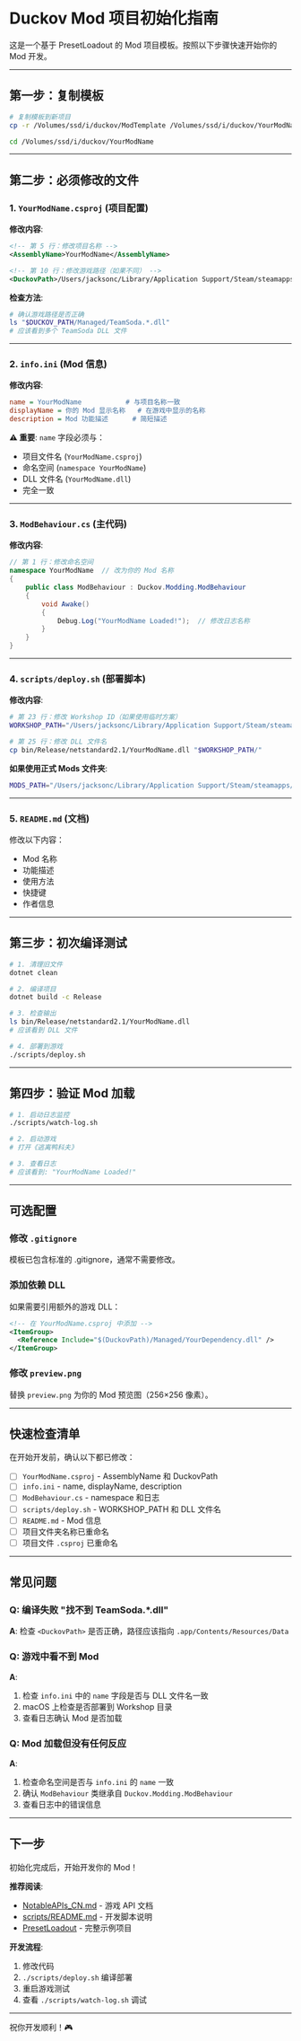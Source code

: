 # Duckov Mod 项目初始化指南

这是一个基于 PresetLoadout 的 Mod 项目模板。按照以下步骤快速开始你的 Mod 开发。

---

## 第一步：复制模板

```bash
# 复制模板到新项目
cp -r /Volumes/ssd/i/duckov/ModTemplate /Volumes/ssd/i/duckov/YourModName

cd /Volumes/ssd/i/duckov/YourModName
```

---

## 第二步：必须修改的文件

### 1. `YourModName.csproj` (项目配置)

**修改内容**:
```xml
<!-- 第 5 行：修改项目名称 -->
<AssemblyName>YourModName</AssemblyName>

<!-- 第 10 行：修改游戏路径（如果不同） -->
<DuckovPath>/Users/jacksonc/Library/Application Support/Steam/steamapps/common/Escape from Duckov/Duckov.app/Contents/Resources/Data</DuckovPath>
```

**检查方法**:
```bash
# 确认游戏路径是否正确
ls "$DUCKOV_PATH/Managed/TeamSoda.*.dll"
# 应该看到多个 TeamSoda DLL 文件
```

---

### 2. `info.ini` (Mod 信息)

**修改内容**:
```ini
name = YourModName           # 与项目名称一致
displayName = 你的 Mod 显示名称   # 在游戏中显示的名称
description = Mod 功能描述      # 简短描述
```

**⚠️ 重要**: `name` 字段必须与：
- 项目文件名 (`YourModName.csproj`)
- 命名空间 (`namespace YourModName`)
- DLL 文件名 (`YourModName.dll`)
- 完全一致

---

### 3. `ModBehaviour.cs` (主代码)

**修改内容**:
```csharp
// 第 1 行：修改命名空间
namespace YourModName  // 改为你的 Mod 名称
{
    public class ModBehaviour : Duckov.Modding.ModBehaviour
    {
        void Awake()
        {
            Debug.Log("YourModName Loaded!");  // 修改日志名称
        }
    }
}
```

---

### 4. `scripts/deploy.sh` (部署脚本)

**修改内容**:
```bash
# 第 23 行：修改 Workshop ID（如果使用临时方案）
WORKSHOP_PATH="/Users/jacksonc/Library/Application Support/Steam/steamapps/workshop/content/3167020/YOUR_WORKSHOP_ID"

# 第 25 行：修改 DLL 文件名
cp bin/Release/netstandard2.1/YourModName.dll "$WORKSHOP_PATH/"
```

**如果使用正式 Mods 文件夹**:
```bash
MODS_PATH="/Users/jacksonc/Library/Application Support/Steam/steamapps/common/Escape from Duckov/Duckov.app/Contents/Resources/Data/Mods/YourModName"
```

---

### 5. `README.md` (文档)

修改以下内容：
- Mod 名称
- 功能描述
- 使用方法
- 快捷键
- 作者信息

---

## 第三步：初次编译测试

```bash
# 1. 清理旧文件
dotnet clean

# 2. 编译项目
dotnet build -c Release

# 3. 检查输出
ls bin/Release/netstandard2.1/YourModName.dll
# 应该看到 DLL 文件

# 4. 部署到游戏
./scripts/deploy.sh
```

---

## 第四步：验证 Mod 加载

```bash
# 1. 启动日志监控
./scripts/watch-log.sh

# 2. 启动游戏
# 打开《逃离鸭科夫》

# 3. 查看日志
# 应该看到: "YourModName Loaded!"
```

---

## 可选配置

### 修改 `.gitignore`

模板已包含标准的 .gitignore，通常不需要修改。

### 添加依赖 DLL

如果需要引用额外的游戏 DLL：

```xml
<!-- 在 YourModName.csproj 中添加 -->
<ItemGroup>
  <Reference Include="$(DuckovPath)/Managed/YourDependency.dll" />
</ItemGroup>
```

### 修改 `preview.png`

替换 `preview.png` 为你的 Mod 预览图（256×256 像素）。

---

## 快速检查清单

在开始开发前，确认以下都已修改：

- [ ] `YourModName.csproj` - AssemblyName 和 DuckovPath
- [ ] `info.ini` - name, displayName, description
- [ ] `ModBehaviour.cs` - namespace 和日志
- [ ] `scripts/deploy.sh` - WORKSHOP_PATH 和 DLL 文件名
- [ ] `README.md` - Mod 信息
- [ ] 项目文件夹名称已重命名
- [ ] 项目文件 `.csproj` 已重命名

---

## 常见问题

### Q: 编译失败 "找不到 TeamSoda.*.dll"
**A**: 检查 `<DuckovPath>` 是否正确，路径应该指向 `.app/Contents/Resources/Data`

### Q: 游戏中看不到 Mod
**A**:
1. 检查 `info.ini` 中的 `name` 字段是否与 DLL 文件名一致
2. macOS 上检查是否部署到 Workshop 目录
3. 查看日志确认 Mod 是否加载

### Q: Mod 加载但没有任何反应
**A**:
1. 检查命名空间是否与 `info.ini` 的 `name` 一致
2. 确认 `ModBehaviour` 类继承自 `Duckov.Modding.ModBehaviour`
3. 查看日志中的错误信息

---

## 下一步

初始化完成后，开始开发你的 Mod！

**推荐阅读**:
- [NotableAPIs_CN.md](/Users/jacksonc/i/duckov/duckov_modding/Documents/NotableAPIs_CN.md) - 游戏 API 文档
- [scripts/README.md](scripts/README.md) - 开发脚本说明
- [PresetLoadout](../PresetLoadout) - 完整示例项目

**开发流程**:
1. 修改代码
2. `./scripts/deploy.sh` 编译部署
3. 重启游戏测试
4. 查看 `./scripts/watch-log.sh` 调试

---

祝你开发顺利！🎮
